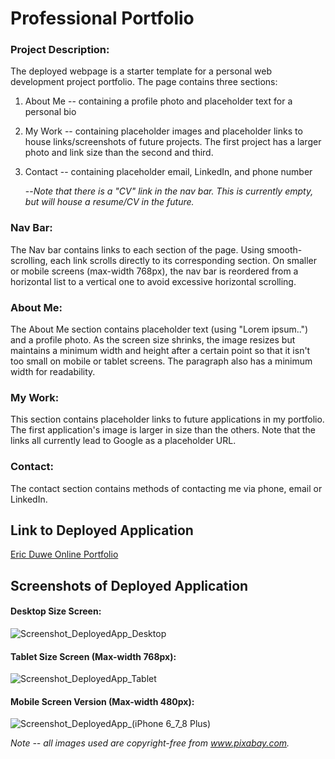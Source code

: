 # **Professional Portfolio**

### Project Description:

The deployed webpage is a starter template for a personal web development project portfolio. The page contains three sections:

1. About Me -- containing a profile photo and placeholder text for a personal bio

2. My Work -- containing placeholder images and placeholder links to house links/screenshots of future projects. The first project has a larger photo and link size than the second and third.

3. Contact -- containing placeholder email, LinkedIn, and phone number

   --*Note that there is a "CV" link in the nav bar. This is currently empty, but will house a resume/CV in the future.*



### Nav Bar:

The Nav bar contains links to each section of the page. Using smooth-scrolling, each link scrolls directly to its corresponding section. On smaller or mobile screens (max-width 768px), the nav bar is reordered from a horizontal list to a vertical one to avoid excessive horizontal scrolling.



### About Me:

The About Me section contains placeholder text (using "Lorem ipsum..") and a profile photo. As the screen size shrinks, the image resizes but maintains a minimum width and height after a certain point so that it isn't too small on mobile or tablet screens. The paragraph also has a minimum width for readability.



### My Work:

This section contains placeholder links to future applications in my portfolio. The first application's image is larger in size than the others. Note that the links all currently lead to Google as a placeholder URL.



### Contact:

The contact section contains methods of contacting me via phone, email or LinkedIn.



## Link to Deployed Application

[Eric Duwe Online Portfolio](https://ericduwe.github.io/Portfolio/)



## Screenshots of Deployed Application

#### Desktop Size Screen:

![Screenshot_DeployedApp_Desktop](./assets/images/Desktop-Screen.png)



#### Tablet Size Screen (Max-width 768px):

![Screenshot_DeployedApp_Tablet](./assets/images/Tablet-Screen.png)



#### Mobile Screen Version (Max-width 480px):

![Screenshot_DeployedApp_(iPhone 6_7_8 Plus)](./assets/images/Mobile-Screen.png)



*Note -- all images used are copyright-free from www.pixabay.com.*
